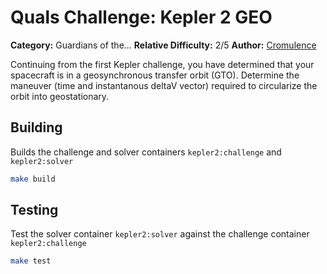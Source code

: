 # Quals Challenge: Kepler 2 GEO #

**Category:** Guardians of the...
**Relative Difficulty:** 2/5
**Author:** [Cromulence](https://cromulence.com/)

Continuing from the first Kepler challenge, you have determined that your spacecraft is in a geosynchronous transfer orbit (GTO). Determine the maneuver (time and instantanous deltaV vector) required to circularize the orbit into geostationary.

## Building ##
Builds the challenge and solver containers `kepler2:challenge` and `kepler2:solver`
```sh
make build
```

## Testing ##
Test the solver container `kepler2:solver` against the challenge container `kepler2:challenge`
```sh
make test
```
